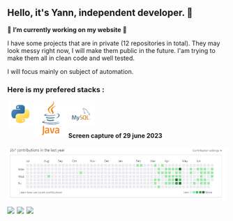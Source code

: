 ## Hello, it's Yann, independent developer. 👋

🔭 **I’m currently working on my website** 🔭

I have some projects that are in private (12 repositories in total).
They may look messy right now, I will make them public in the future.
I'am trying to make them all in clean code and well tested.

I will focus mainly on subject of automation.

### Here is my prefered stacks :
<img align="left" alt="Python" width="60px" src="https://raw.githubusercontent.com/github/explore/80688e429a7d4ef2fca1e82350fe8e3517d3494d/topics/python/python.png" />
<img align="left" alt="JAVA" width="80px" src="https://raw.githubusercontent.com/github/explore/80688e429a7d4ef2fca1e82350fe8e3517d3494d/topics/java/java.png" />
<img align="left" alt="MySQL" width="60px" src="https://raw.githubusercontent.com/github/explore/80688e429a7d4ef2fca1e82350fe8e3517d3494d/topics/mysql/mysql.png" />

<br>
<br>
<br>
<h4>Screen capture of 29 june 2023</h4>
<img src="/contributions.png" />

<p> 
    <a href="https://www.linkedin.com/in/yann-picot-993140151/" target="blank"><img align="left" width="22px"  src="https://cdn.jsdelivr.net/npm/simple-icons@v3/icons/linkedin.svg" /></a>
    <a href="https://twitter.com/picot_yann" target="blank"><img align="left" width="22px"  src="https://cdn.jsdelivr.net/npm/simple-icons@v3/icons/twitter.svg" /></a>
    <a href="mailto:i-mergie@proton.me" target="blank"><img align="left" width="22px" src="https://cdn.jsdelivr.net/npm/simple-icons@3.13.0/icons/mail-dot-ru.svg" /></a>
</p>
